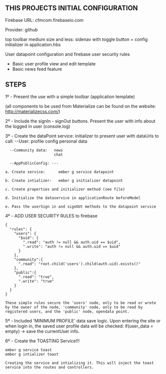 THIS PROJECTS INITIAL CONFIGURATION
-----------------------------------

Firebase URL: cfmcom.firebaseio.com

Provider:     github

top toolbar
  medium size and less: sidenav with toggle button + config initializer in application.hbs

User datapoint configuration and firebase user security rules

* Basic user profile view and edit template
* Basic news feed feature




STEPS
-----


1º - Present the use with a simple toolbar (application template)

(all components to be used from Materialize can be found on the website: http://materializecss.com/)

2º - Include the signIn - signOut buttons. Present the user with info about the logged in user (console.log)

3º - Create the dataPoint service: initializer to present user with dataUrls to call:
      --User: profile
              config
              personal data

      --Community data:   news
                          chat

      --AppPublicConfig: ---

    a. Create service:      ember g service datapoint

    b. Create intializer:   ember g initializer datapoint

    c. Create properties and initializer method (see file)

    d. Initialize the dataservice in applicationRoute beforeModel

    e. Pass the userSign in and signOUt methods to the datapoint service


4º - ADD USER SECURITY RULES to firebase

    {
      "rules": {
        "users": {
          "$uid": {
            ".read": "auth != null && auth.uid == $uid",
            ".write": "auth != null && auth.uid == $uid"
          }
        },
        "community":{
          ".read": "root.child('users').child(auth.uid).exists()"
        },
        "public":{
          ".read": "true",
          ".write": "true"
        }
      }
    }

    These simple rules secure the 'users' node, only to be read or wrote by the owner of the node, 'community' node, only to be read by registered users, and the 'public' node, opendata point.

5º - Included 'MINIMUM PROFILE' data save logic.
    Upon entering the site or when login in, the saved user profile data will be checked:
        if(user_data = empty) -> save the currentUser info.


6º - Create the TOASTING Service!!!

    ember g service toast
    ember g intializer toast

    Creating the service and intializing it. This will inject the toast service into the routes and controllers.
